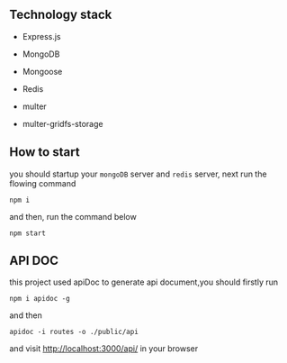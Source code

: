 ## Technology stack

-   Express.js

-   MongoDB

-   Mongoose

-   Redis

-   multer

-   multer-gridfs-storage

## How to start

you should startup your `mongoDB` server and `redis` server, next run the flowing command

```
npm i
```

and then, run the command below

```
npm start
```

## API DOC

this project used apiDoc to generate api document,you should firstly run

```
npm i apidoc -g
```

and then

```
apidoc -i routes -o ./public/api
```

and visit [http://localhost:3000/api/](http://localhost:3000/apidoc/) in your browser
